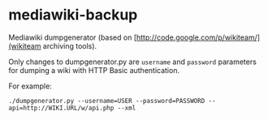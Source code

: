 mediawiki-backup
================

Mediawiki dumpgenerator (based on [http://code.google.com/p/wikiteam/](wikiteam archiving tools).

Only changes to dumpgenerator.py are `username` and `password` parameters
for dumping a wiki with HTTP Basic authentication.

For example:

    ./dumpgenerator.py --username=USER --password=PASSWORD --api=http://WIKI.URL/w/api.php --xml
